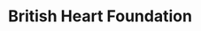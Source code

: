 ---
title: "British Heart Foundation"
url: /durham/british-heart-foundation/
shop: Gebrauchtwaren
---